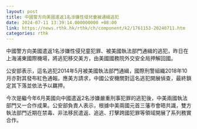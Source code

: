 ```yaml
---
layout: post
title: 中國警方向美國遣返1名涉嫌性侵兒童被通緝逃犯
date: 2024-07-11 13:39:14.000000000 +08:00
link: https://news.rthk.hk/rthk/ch/component/k2/1761153-20240711.htm
categories: rthk
---
```


中國警方向美國遣返1名涉嫌性侵兒童犯罪、被美國執法部門通緝的逃犯，昨日在上海浦東國際機場，將逃犯移交美方，由美國國務院外交安全局押解回國。

公安部表示，這名逃犯2014年5月被美國執法部門通緝，國際刑警組織2018年10月亦對其發布紅色通報。應美方請求，中國公安機關對這名逃犯開展偵查，最終鎖定其下落並依法予以羈押。

今次是繼今年6月美國向中國遣返2名涉嫌嚴重刑事犯罪的逃犯後，中美兩國執法部門又一合作成果。公安部負責人表示，根據中美兩國元首三藩市會晤共識，雙方執法部門近期在禁毒、非法移民遣返、追逃、打擊跨國犯罪等領域開展了系列務實合作。
